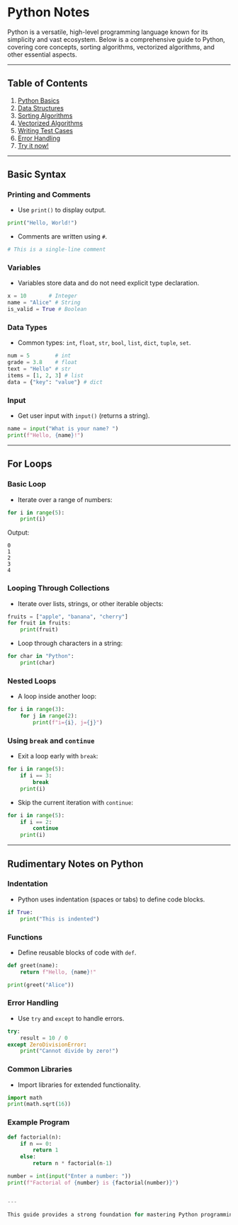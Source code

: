 # Python Notes

Python is a versatile, high-level programming language known for its simplicity and vast ecosystem. Below is a comprehensive guide to Python, covering core concepts, sorting algorithms, vectorized algorithms, and other essential aspects.

---

## Table of Contents
1. [Python Basics](index.md)
2. [Data Structures](Data_Structures.md)
3. [Sorting Algorithms](Sorting_Algorithms_Documentation.md)
4. [Vectorized Algorithms](Vectorized_Algorithms_Documentation.md)
5. [Writing Test Cases](Python_Testing_Documentation.md)
6. [Error Handling](Error_Handling_in_Python.md)
7. [Try it now!](/sandbox)

---

## Basic Syntax

### Printing and Comments
- Use `print()` to display output.
```python
print("Hello, World!")
```

- Comments are written using `#`.
```python
# This is a single-line comment
```

### Variables
- Variables store data and do not need explicit type declaration.
```python
x = 10       # Integer
name = "Alice" # String
is_valid = True # Boolean
```

### Data Types
- Common types: `int`, `float`, `str`, `bool`, `list`, `dict`, `tuple`, `set`.
```python
num = 5        # int
grade = 3.8    # float
text = "Hello" # str
items = [1, 2, 3] # list
data = {"key": "value"} # dict
```

### Input
- Get user input with `input()` (returns a string).
```python
name = input("What is your name? ")
print(f"Hello, {name}!")
```

---

## For Loops

### Basic Loop
- Iterate over a range of numbers:
```python
for i in range(5):
    print(i)
```
Output:
```
0
1
2
3
4
```

### Looping Through Collections
- Iterate over lists, strings, or other iterable objects:
```python
fruits = ["apple", "banana", "cherry"]
for fruit in fruits:
    print(fruit)
```

- Loop through characters in a string:
```python
for char in "Python":
    print(char)
```

### Nested Loops
- A loop inside another loop:
```python
for i in range(3):
    for j in range(2):
        print(f"i={i}, j={j}")
```

### Using `break` and `continue`
- Exit a loop early with `break`:
```python
for i in range(5):
    if i == 3:
        break
    print(i)
```

- Skip the current iteration with `continue`:
```python
for i in range(5):
    if i == 2:
        continue
    print(i)
```

---

## Rudimentary Notes on Python

### Indentation
- Python uses indentation (spaces or tabs) to define code blocks.
```python
if True:
    print("This is indented")
```

### Functions
- Define reusable blocks of code with `def`.
```python
def greet(name):
    return f"Hello, {name}!"

print(greet("Alice"))
```

### Error Handling
- Use `try` and `except` to handle errors.
```python
try:
    result = 10 / 0
except ZeroDivisionError:
    print("Cannot divide by zero!")
```

### Common Libraries
- Import libraries for extended functionality.
```python
import math
print(math.sqrt(16))
```

### Example Program
```python
def factorial(n):
    if n == 0:
        return 1
    else:
        return n * factorial(n-1)

number = int(input("Enter a number: "))
print(f"Factorial of {number} is {factorial(number)}")


---

This guide provides a strong foundation for mastering Python programming, sorting algorithms, vectorized operations, and writing robust test cases. Keep practicing and exploring advanced topics to further enhance your skills.
